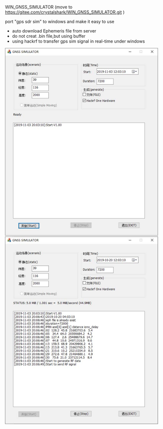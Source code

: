 
WIN_GNSS_SIMULATOR (move to  https://gitee.com/crystalshark/WIN_GNSS_SIMULATOR.git )

port "gps sdr sim" to windows and make it easy to use

* auto download Ephemeris file from server
* do not creat .bin file,but using buffer
* using hackrf to transfer gps sim signal in real-time under windows


![Start](https://github.com/crystalshark/WIN_GNSS_SIMULATOR/blob/master/img/1.jpg)
![Transfer](https://github.com/crystalshark/WIN_GNSS_SIMULATOR/blob/master/img/2.jpg)
